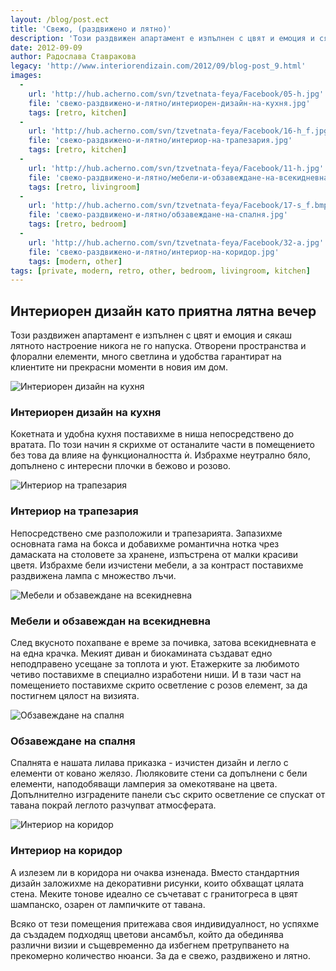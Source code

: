 ```yaml
---
layout: /blog/post.ect
title: 'Свежо, (раздвижено и лятно)'
description: 'Този раздвижен апартамент е изпълнен с цвят и емоция и сякаш лятното настроение никога не го напуска. Отворени пространства и флорални елементи, много светлина и удобства гарантират на клиентите ни прекрасни моменти в новия им дом.'
date: 2012-09-09
author: Радослава Ставракова
legacy: 'http://www.interiorendizain.com/2012/09/blog-post_9.html'
images:
  -
    url: 'http://hub.acherno.com/svn/tzvetnata-feya/Facebook/05-h.jpg'
    file: 'свежо-раздвижено-и-лятно/интериорен-дизайн-на-кухня.jpg'
    tags: [retro, kitchen]
  -
    url: 'http://hub.acherno.com/svn/tzvetnata-feya/Facebook/16-h_f.jpg'
    file: 'свежо-раздвижено-и-лятно/интериор-на-трапезария.jpg'
    tags: [retro, kitchen]
  -
    url: 'http://hub.acherno.com/svn/tzvetnata-feya/Facebook/11-h.jpg'
    file: 'свежо-раздвижено-и-лятно/мебели-и-обзавеждане-на-всекидневна.jpg'
    tags: [retro, livingroom]
  -
    url: 'http://hub.acherno.com/svn/tzvetnata-feya/Facebook/17-s_f.bmp'
    file: 'свежо-раздвижено-и-лятно/обзавеждане-на-спалня.jpg'
    tags: [retro, bedroom]
  -
    url: 'http://hub.acherno.com/svn/tzvetnata-feya/Facebook/32-a.jpg'
    file: 'свежо-раздвижено-и-лятно/интериор-на-коридор.jpg'
    tags: [modern, other]
tags: [private, modern, retro, other, bedroom, livingroom, kitchen]
---
```

## **Интериорен дизайн** като приятна лятна вечер
Този раздвижен апартамент е изпълнен с цвят и емоция и сякаш лятното настроение никога не го напуска. Отворени пространства и флорални елементи, много светлина и удобства гарантират на клиентите ни прекрасни моменти в новия им дом.

![Интериорен дизайн на кухня](свежо-раздвижено-и-лятно/интериорен-дизайн-на-кухня.jpg)
### Интериорен дизайн на **кухня**

Кокетната и удобна кухня поставихме в ниша непосредствено до вратата. По този начин я скрихме от останалите части в помещението без това да влияе на функционалността ѝ. Избрахме неутрално бяло, допълнено с интересни плочки в бежово и розово.

![Интериор на трапезария](свежо-раздвижено-и-лятно/интериор-на-трапезария.jpg)
### Интериор на **трапезария**

Непосредствено сме разположили и трапезарията. Запазихме основната гама на бокса и добавихме романтична нотка чрез дамаската на столовете за хранене, изпъстрена от малки красиви цветя. Избрахме бели изчистени мебели, а за контраст поставихме раздвижена лампа с множество лъчи.

![Мебели и обзавеждане на всекидневна](свежо-раздвижено-и-лятно/мебели-и-обзавеждане-на-всекидневна.jpg)
### Мебели и обзавеждан на **всекидневна**

След вкусното похапване е време за почивка, затова всекидневната е на една крачка. Мекият диван и биокамината създават едно неподправено усещане за топлота и уют. Етажерките за любимото четиво поставихме в специално изработени ниши. И в тази част на помещението поставихме скрито осветление с розов елемент, за да постигнем цялост на визията.

![Обзавеждане на спалня](свежо-раздвижено-и-лятно/обзавеждане-на-спалня.jpg)
### Обзавеждане на **спалня**

Спалнята е нашата лилава приказка - изчистен дизайн и легло с елементи от ковано желязо. Люляковите стени са допълнени с бели елементи, наподобяващи ламперия за омекотяване на цвета. Допълнително изградените панели със скрито осветление се спускат от тавана покрай леглото разчупват атмосферата.

![Интериор на коридор](свежо-раздвижено-и-лятно/интериор-на-коридор.jpg)
### Интериор на **коридор**

А излезем ли в коридора ни очаква изненада. Вместо стандартния дизайн заложихме на декоративни рисунки, които обхващат цялата стена. Меките тонове идеално се съчетават с гранитогреса в цвят шампанско, озарен от лампичките от тавана.

Всяко от тези помещения притежава своя индивидуалност, но успяхме да създадем подходящ цветови ансамбъл, който да обединява различни визии и същевременно да избегнем претрупването на прекомерно количество нюанси. За да е свежо, раздвижено и лятно.